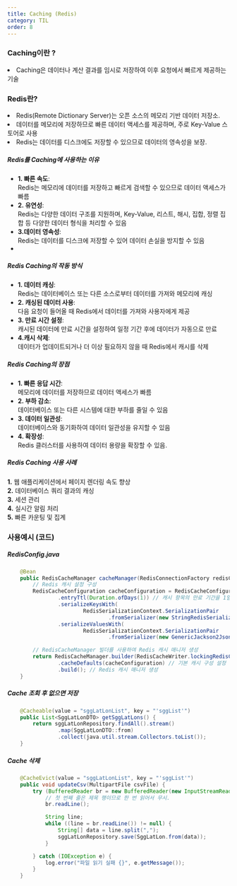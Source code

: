 ```yaml
---
title: Caching (Redis)
category: TIL
order: 8
---
```


### Caching이란 ?

<div class="content-box">
<li>Caching은 데이터나 계산 결과를 임시로 저장하여 이후 요청에서 빠르게 제공하는 기술</li>
</div>

###  Redis란?

<div class="content-box">
<li>Redis(Remote Dictionary Server)는 오픈 소스의 메모리 기반 데이터 저장소.</li>
<li>데이터를 메모리에 저장하므로 빠른 데이터 액세스를 제공하며, 주로 Key-Value 스토어로 사용</li>
<li>Redis는 데이터를 디스크에도 저장할 수 있으므로 데이터의 영속성을 보장.</li>
</div>

##### Redis를 Caching에 사용하는 이유

* **1. 빠른 속도**: <br>
Redis는 메모리에 데이터를 저장하고 빠르게 검색할 수 있으므로 데이터 액세스가 빠름<br>
* **2. 유연성**: <br>Redis는 다양한 데이터 구조를 지원하며, Key-Value, 리스트, 해시, 집합, 정렬 집합 등 다양한 데이터 형식을 처리할 수 있음<br>
* **3.데이터 영속성**:<br>
Redis는 데이터를 디스크에 저장할 수 있어 데이터 손실을 방지할 수 있음
* 
##### Redis Caching의 작동 방식
* **1. 데이터 캐싱**: <br>Redis는 데이터베이스 또는 다른 소스로부터 데이터를 가져와 메모리에 캐싱
* **2. 캐싱된 데이터 사용**: <br>다음 요청이 들어올 때 Redis에서 데이터를 가져와 사용자에게 제공
* **3. 만료 시간 설정**: <br>캐시된 데이터에 만료 시간을 설정하여 일정 기간 후에 데이터가 자동으로 만료
* **4.캐시 삭제**: <br>데이터가 업데이트되거나 더 이상 필요하지 않을 때 Redis에서 캐시를 삭제

##### Redis Caching의 장점
* **1. 빠른 응답 시간**: <br>메모리에 데이터를 저장하므로 데이터 액세스가 빠름
* **2. 부하 감소**: <br>데이터베이스 또는 다른 시스템에 대한 부하를 줄일 수 있음
* **3. 데이터 일관성**: <br>데이터베이스와 동기화하여 데이터 일관성을 유지할 수 있음
* **4. 확장성**: <br>Redis 클러스터를 사용하여 데이터 용량을 확장할 수 있음.

##### Redis Caching 사용 사례

**1.** 웹 애플리케이션에서 페이지 렌더링 속도 향상<br>
**2.** 데이터베이스 쿼리 결과의 캐싱<br>
**3.** 세션 관리<br>
**4.** 실시간 알림 처리<br>
**5.** 빠른 카운팅 및 집계<br>

### 사용예시 (코드)

##### RedisConfig.java
```java
    @Bean
    public RedisCacheManager cacheManager(RedisConnectionFactory redisConnectionFactory) {
        // Redis 캐시 설정 구성
        RedisCacheConfiguration cacheConfiguration = RedisCacheConfiguration.defaultCacheConfig()
                .entryTtl(Duration.ofDays(1)) // 캐시 항목의 만료 기간을 1일로 설정
                .serializeKeysWith(
                        RedisSerializationContext.SerializationPair
                                .fromSerializer(new StringRedisSerializer())) // 캐시 키를 문자열로 직렬화
                .serializeValuesWith(
                        RedisSerializationContext.SerializationPair
                                .fromSerializer(new GenericJackson2JsonRedisSerializer())); // 캐시 값을 JSON으로 직렬화

        // RedisCacheManager 빌더를 사용하여 Redis 캐시 매니저 생성
        return RedisCacheManager.builder(RedisCacheWriter.lockingRedisCacheWriter(redisConnectionFactory))
                .cacheDefaults(cacheConfiguration) // 기본 캐시 구성 설정
                .build(); // Redis 캐시 매니저 생성
    }
```

##### Cache 조회 후 없으면 저장
```java
    @Cacheable(value = "sggLatLonList", key = "'sggList'")
    public List<SggLatLonDTO> getSggLatLons() {
        return sggLatLonRepository.findAll().stream()
                .map(SggLatLonDTO::from)
                .collect(java.util.stream.Collectors.toList());
    }
```

##### Cache 삭제
```java
    @CacheEvict(value = "sggLatLonList", key = "'sggList'")
    public void updateCsv(MultipartFile csvFile) {
        try (BufferedReader br = new BufferedReader(new InputStreamReader(csvFile.getInputStream()))) {
            // 첫 번째 줄은 제목 행이므로 한 번 읽어서 무시.
            br.readLine();

            String line;
            while ((line = br.readLine()) != null) {
                String[] data = line.split(",");
                sggLatLonRepository.save(SggLatLon.from(data));
            }

        } catch (IOException e) {
            log.error("파일 읽기 실패 {}", e.getMessage());
        }
    }
```
